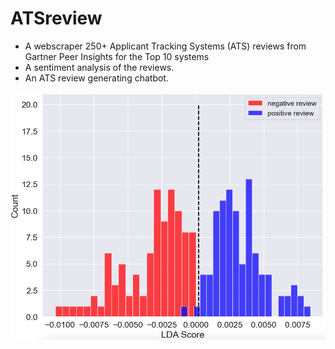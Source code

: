 # ATSreview

- A webscraper 250+ Applicant Tracking Systems (ATS) reviews from Gartner Peer Insights for the Top 10 systems
- A sentiment analysis of the reviews.
- An ATS review generating chatbot.

![plot](ldachart.png)
